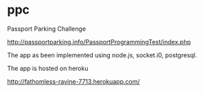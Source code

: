ppc
===

Passport Parking Challenge

http://passportparking.info/PassportProgrammingTest/index.php

The app as been implemented using node.js, socket.i0, postgresql.

The app is hosted on heroku

http://fathomless-ravine-7713.herokuapp.com/
